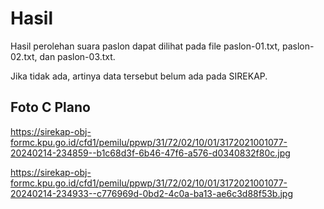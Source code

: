 # Hasil

Hasil perolehan suara paslon dapat dilihat pada file paslon-01.txt, paslon-02.txt, dan paslon-03.txt.

Jika tidak ada, artinya data tersebut belum ada pada SIREKAP.

## Foto C Plano

https://sirekap-obj-formc.kpu.go.id/cfd1/pemilu/ppwp/31/72/02/10/01/3172021001077-20240214-234859--b1c68d3f-6b46-47f6-a576-d0340832f80c.jpg

https://sirekap-obj-formc.kpu.go.id/cfd1/pemilu/ppwp/31/72/02/10/01/3172021001077-20240214-234933--c776969d-0bd2-4c0a-ba13-ae6c3d88f53b.jpg
